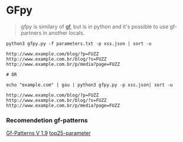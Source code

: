 # GFpy

> gfpy is similary of [gf](https://github.com/tomnomnom/gf), but is in python and it's possible to use gf-partners in another locals.

```
python3 gfpy.py -f parameters.txt -p xss.json | sort -u 

http://www.example.com/blog/?p=FUZZ
http://www.example.com.br/blog/?s=FUZZ
http://www.example.com.br/p/media?page=FUZZ

# OR

echo "example.com" | gau | python3 gfpy.py -p xss.json| sort -u

http://www.example.com/blog/?p=FUZZ
http://www.example.com.br/blog/?s=FUZZ
http://www.example.com.br/p/media?page=FUZZ 
```

### Recomendetion gf-patterns
[Gf-Patterns V 1.9](https://github.com/1ndianl33t/Gf-Patterns)
[top25-parameter](https://github.com/lutfumertceylan/top25-parameter)